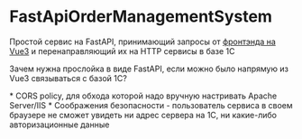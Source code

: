# FastApiOrderManagementSystem
<p> Простой сервис на FastAPI, принимающий запросы от <a href="https://github.com/HythlodaeusKonstantin/ordermanagementsystem">фронтэнда на Vue3</a> и перенаправляющий их на HTTP сервисы в базе 1С </p>
<p> Зачем нужна прослойка в виде FastAPI, если можно было напрямую из Vue3 связываться c базой 1С? </p>
  * CORS policy, для обхода которой надо вручную настривать Apache Server/IIS
  * Соображения безопасности - пользователь сервиса в своем браузере не сможет увидеть ни адрес сервера на 1С, ни какие-либо авторизационные данные
